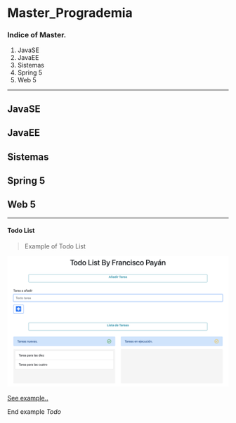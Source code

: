 # Master_Progrademia

### Indice of Master.

1. JavaSE
2. JavaEE
3. Sistemas
4. Spring 5
5. Web 5

---

## JavaSE

## JavaEE

## Sistemas

## Spring 5

## Web 5
---

#### Todo List

> Example of Todo List

![alt text](https://github.com/fpayan/todo-list-master/blob/master/image.png "Image Todo List")

[See example..](https://fpayan.github.io/todo-list-master/ "Go example in action.")

End example *Todo*
